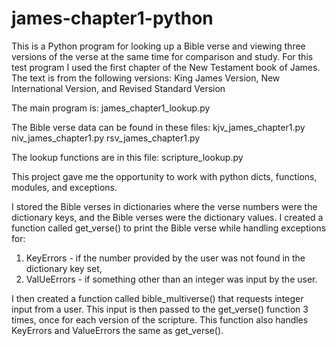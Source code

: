 # james-chapter1-python
This is a Python program for looking up a Bible verse and viewing three versions of the verse at the same time for comparison and study.
For this test program I used the first chapter of the New Testament book of James. The text is from the following versions:
King James Version, New International Version, and Revised Standard Version

The main program is:
james_chapter1_lookup.py

The Bible verse data can be found in these files:
kjv_james_chapter1.py
niv_james_chapter1.py
rsv_james_chapter1.py

The lookup functions are in this file:
scripture_lookup.py


This project gave me the opportunity to work with python dicts, functions, modules, and exceptions. 

I stored the Bible verses in dictionaries where the verse numbers were the dictionary keys, and the Bible verses were the dictionary values.
I created a function called get_verse() to print the Bible verse while handling exceptions for:
1) KeyErrors -  if the number provided by the user was not found in the dictionary key set,
2) ValUeErrors - if something other than an integer was input by the user.

I then created a function called bible_multiverse() that requests integer input from a user.
This input is then passed to the get_verse() function 3 times, once for each version of the scripture.
This function also handles KeyErrors and ValueErrors the same as get_verse().
